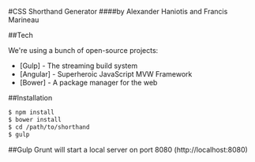 #CSS Shorthand Generator
####by Alexander Haniotis and Francis Marineau

##Tech

We're using a bunch of open-source projects:

* [Gulp] - The streaming build system
* [Angular] - Superheroic JavaScript MVW Framework
* [Bower] - A package manager for the web


##Installation

```sh
$ npm install
$ bower install
$ cd /path/to/shorthand
$ gulp
```

##Gulp
Grunt will start a local server on port 8080 (http://localhost:8080)